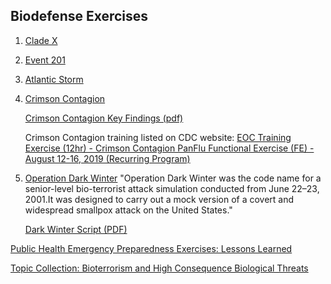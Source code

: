 <div class="menu-data" data-parent="#pages/blog/cv19/index"/></div>

## Biodefense Exercises

1. [Clade X](#pages/blog/cv19/clade-x)

1. [Event 201](#pages/blog/cv19/event-201)

1. [Atlantic Storm](https://en.wikipedia.org/wiki/Atlantic_Storm)

1. [Crimson Contagion](https://en.wikipedia.org/wiki/Crimson_Contagion)

   [Crimson Contagion Key Findings (pdf)](https://int.nyt.com/data/documenthelper/6824-2019-10-key-findings-and-after/05bd797500ea55be0724/optimized/full.pdf)

   Crimson Contagion training listed on CDC website:
   [EOC Training Exercise (12hr) - Crimson Contagion PanFlu Functional Exercise (FE) - August 12-16, 2019 (Recurring Program)](https://tceols.cdc.gov/Course/Detail2/7218?previousPage=search)

1. [Operation Dark Winter](https://en.wikipedia.org/wiki/Operation_Dark_Winter)
   "Operation Dark Winter was the code name for a senior-level bio-terrorist 
   attack simulation conducted from June 22–23, 2001.It was designed to carry 
   out a mock version of a covert and widespread smallpox attack on the 
   United States."
   
   [Dark Winter Script (PDF)](https://www.centerforhealthsecurity.org/our-work/events-archive/2001_dark-winter/Dark%20Winter%20Script.pdf)



[Public Health Emergency Preparedness Exercises: Lessons Learned](https://www.ncbi.nlm.nih.gov/pmc/articles/PMC2966651/)


[Topic Collection: Bioterrorism and High Consequence Biological Threats](https://asprtracie.hhs.gov/technical-resources/41/bioterrorism-and-high-consequence-biological-threats/27)
